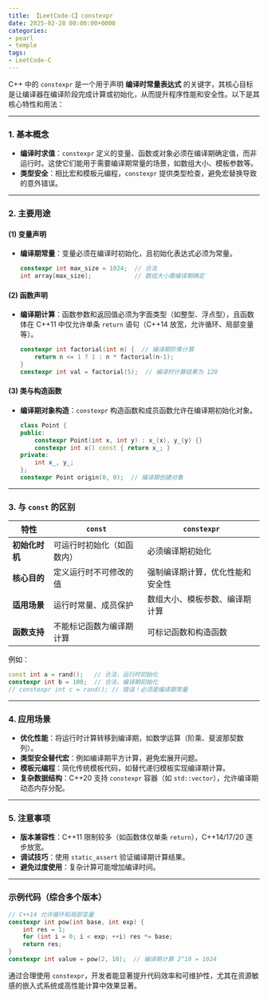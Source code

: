 ```yaml
---
title: 【LeetCode-C】constexpr
date: 2025-02-28 00:00:00+0000
categories: 
- pearl
- temple
tags:
- LeetCode-C
---
```


C++ 中的 `constexpr` 是一个用于声明 **编译时常量表达式** 的关键字，其核心目标是让编译器在编译阶段完成计算或初始化，从而提升程序性能和安全性。以下是其核心特性和用法：

---

### 1. **基本概念**
- **编译时求值**：`constexpr` 定义的变量、函数或对象必须在编译期确定值，而非运行时。这使它们能用于需要编译期常量的场景，如数组大小、模板参数等。
- **类型安全**：相比宏和模板元编程，`constexpr` 提供类型检查，避免宏替换导致的意外错误。

---

### 2. **主要用途**
#### (1) **变量声明**
- **编译期常量**：变量必须在编译时初始化，且初始化表达式必须为常量。
  ```cpp
  constexpr int max_size = 1024;  // 合法
  int array[max_size];            // 数组大小需编译期确定
  ```

#### (2) **函数声明**
- **编译期计算**：函数参数和返回值必须为字面类型（如整型、浮点型），且函数体在 C++11 中仅允许单条 `return` 语句（C++14 放宽，允许循环、局部变量等）。
  ```cpp
  constexpr int factorial(int n) {  // 编译期阶乘计算
      return n <= 1 ? 1 : n * factorial(n-1);
  }
  constexpr int val = factorial(5);  // 编译时计算结果为 120
  ```

#### (3) **类与构造函数**
- **编译期对象构造**：`constexpr` 构造函数和成员函数允许在编译期初始化对象。
  ```cpp
  class Point {
  public:
      constexpr Point(int x, int y) : x_(x), y_(y) {}
      constexpr int x() const { return x_; }
  private:
      int x_, y_;
  };
  constexpr Point origin(0, 0);  // 编译期创建对象
  ```

---

### 3. **与 `const` 的区别**
| 特性                | `const`                          | `constexpr`                      |
|---------------------|----------------------------------|----------------------------------|
| **初始化时机**       | 可运行时初始化（如函数内）       | 必须编译期初始化                 |
| **核心目的**         | 定义运行时不可修改的值           | 强制编译期计算，优化性能和安全性 |
| **适用场景**         | 运行时常量、成员保护             | 数组大小、模板参数、编译期计算   |
| **函数支持**         | 不能标记函数为编译期计算         | 可标记函数和构造函数             |

例如：
```cpp
const int a = rand();   // 合法，运行时初始化
constexpr int b = 100;  // 合法，编译期初始化
// constexpr int c = rand(); // 错误！必须是编译期常量
```

---

### 4. **应用场景**
- **优化性能**：将运行时计算转移到编译期，如数学运算（阶乘、斐波那契数列）。
- **类型安全替代宏**：例如编译期平方计算，避免宏展开问题。
- **模板元编程**：简化传统模板代码，如替代递归模板实现编译期计算。
- **复杂数据结构**：C++20 支持 `constexpr` 容器（如 `std::vector`），允许编译期动态内存分配。

---

### 5. **注意事项**
- **版本兼容性**：C++11 限制较多（如函数体仅单条 `return`），C++14/17/20 逐步放宽。
- **调试技巧**：使用 `static_assert` 验证编译期计算结果。
- **避免过度使用**：复杂计算可能增加编译时间。

---

### 示例代码（综合多个版本）
```cpp
// C++14 允许循环和局部变量
constexpr int pow(int base, int exp) {
    int res = 1;
    for (int i = 0; i < exp; ++i) res *= base;
    return res;
}
constexpr int value = pow(2, 10);  // 编译期计算 2^10 = 1024
```

通过合理使用 `constexpr`，开发者能显著提升代码效率和可维护性，尤其在资源敏感的嵌入式系统或高性能计算中效果显著。